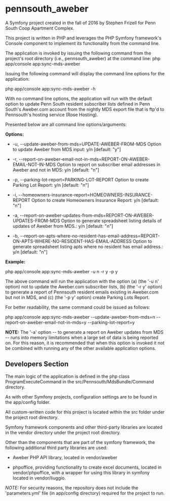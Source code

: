 pennsouth_aweber
================

A Symfony project created in the fall of 2016 by Stephen Frizell for Penn South Coop Apartment Complex.

This project is written in PHP and leverages the PHP Symfony framework's Console component to implement its functionality from the command line.

The application is invoked by issuing the following command from the project's root directory (i.e., pennsouth_aweber) at the command line:
 php app/console app:sync-mds-aweber
 
Issuing the following command will display the command line options for the application:

 php app/console app:sync-mds-aweber -h
 
With no command line options, the application will run with the default option to update Penn South resident subscriber lists defined in Penn South's Aweber.com account from the nightly MDS export file that is ftp'd to Pennsouth's hosting service (Rose Hosting). 

Presented below are all command line options/arguments:

**Options:**

+  \-u, --update-aweber-from-mds=UPDATE-AWEBER-FROM-MDS                        Option to update Aweber from MDS input: y/n \[default: "y"\]
  
+  \-r, --report-on-aweber-email-not-in-mds=REPORT-ON-AWEBER-EMAIL-NOT-IN-MDS  Option to report on subscriber email addresses in Aweber and not in MDS: y/n \[default: "n"\]
  
+  \-p, --parking-lot-report=PARKING-LOT-REPORT                                 Option to create Parking Lot Report: y/n \[default: "n"\]

+ \-i, --homeowners-insurance-report=HOMEOWNERS-INSURANCE-REPORT                Option to create Homeowners Insurance Report: y/n [default: "n"]

+  \-a, --report-on-aweber-updates-from-mds=REPORT-ON-AWEBER-UPDATES-FROM-MDS  Option to generate spreadsheet listing details of updates of Aweber from MDS.: y/n \[default: "n"\]

+  \-b, --report-on-apts-where-no-resident-has-email-address=REPORT-ON-APTS-WHERE-NO-RESIDENT-HAS-EMAIL-ADDRESS  Option to generate spreadsheet listing apts where no resident has email address.: y/n \[default: "n"\]



**Example:**

php app/console app:sync-mds-aweber \-u n \-r y \-p y 

The above command will run the application with the option (a) (the '-u n' option) not to update the Aweber.com subscriber lists, (b) (the  '-r y' option) to generate a report of Pennsouth resident emails existing in Aweber.com but not in MDS, and (c) (the '-p y' option) create Parking Lots Report.
 
For better readability, the same command could be issued as follows:

php app/console app:sync-mds-aweber \-\-update-aweber-from-mds=n \-\-report-on-aweber-email-not-in-mds=y \-\-parking-lot-report=y

**NOTE:** The '-a' option -- to generate a report on Aweber updates from MDS -- runs into memory limitations when a large set of data is being reported on. For this reason, it is recommended that when this option is invoked it not be combined with running any of the other available application options.



Developers Section
------------------

The main logic of the application is defined in the php class ProgramExecuteCommand in the src/Pennsouth/MdsBundle/Command directory.

As with other Symfony projects, configuration settings are to be found in the app/config folder.

All custom-written code for this project is located within the src folder under the project root directory.

Symfony framework components and other third-party libraries are located in the vendor directory under the project root directory.

Other than the components that are part of the symfony framework, the following additional third party libraries are used:

+ Aweber PHP API library, located in vendor/aweber

+ phpoffice, providing functionality to create excel documents, located in vendor/phpoffice, with a wrapper for using this library in symfony located in vendor/liuggio.

*NOTE:*
For security reasons, the repository does not include the 'parameters.yml' file (in app/config directory) required for the project to run. 
 



